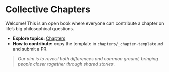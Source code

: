 # Collective Chapters

Welcome! This is an open book where everyone can contribute a chapter on life’s big philosophical questions.

- **Explore topics:** [Chapters](chapters/index.md)
- **How to contribute:** copy the template in `chapters/_chapter-template.md` and submit a PR.

> *Our aim is to reveal both differences and common ground, bringing people closer together through shared stories.*
